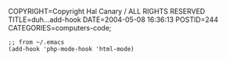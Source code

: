 COPYRIGHT=Copyright Hal Canary / ALL RIGHTS RESERVED
TITLE=duh...add-hook
DATE=2004-05-08 16:36:13
POSTID=244
CATEGORIES=computers-code;

    
    ;; from ~/.emacs
    (add-hook 'php-mode-hook 'html-mode)
